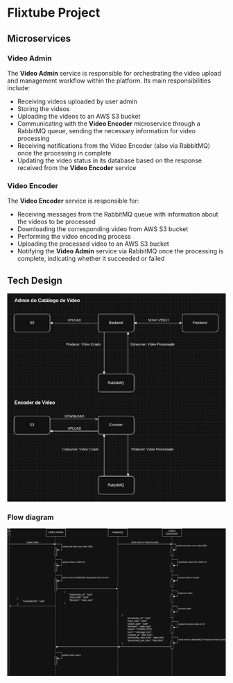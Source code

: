 # Flixtube Project

## Microservices

### Video Admin

The **Video Admin** service is responsible for orchestrating the video upload and
management workflow within the platform. Its main responsibilities include:

- Receiving videos uploaded by user admin
- Storing the videos
- Uploading the videos to an AWS S3 bucket
- Communicating with the **Video Encoder** microservice through a RabbitMQ queue, sending the necessary information for video processing
- Receiving notifications from the Video Encoder (also via RabbitMQ) once the processing in complete
- Updating the video status in its database based on the response received from the **Video Encoder** service

### Video Encoder

The **Video Encoder** service is responsible for:

- Receiving messages from the RabbitMQ queue with information about the videos to be processed
- Downloading the corresponding video from AWS S3 bucket
- Performing the video encoding process
- Uploading the processed video to an AWS S3 bucket
- Notifying the **Video Admin** service via RabbitMQ once the processing is complete, indicating whether it succeeded or failed

## Tech Design
![videoadmin-videoencoder-diagram.png](docs/videoadmin-videoencoder-diagram.png)

### Flow diagram
![flixtube-sequence-diagrams.png](docs/flixtube-sequence-diagrams.png)
